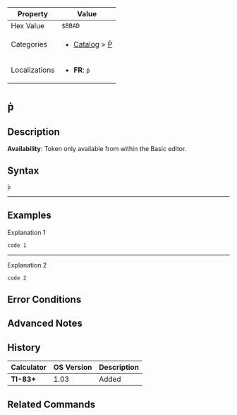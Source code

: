 | Property      | Value |
|---------------|-------|
| Hex Value     | `$BBAD`|
| Categories    | <ul><li>[Catalog](<../categories/Catalog.md>) > [Ṗ](<../categories/Catalog.md#Ṗ>)</li></ul> |
| Localizations | <ul><li><b>FR</b>: `ṗ`</li></ul> |

# `ṗ`

## Description



<b>Availability</b>: Token only available from within the Basic editor.

## Syntax
`ṗ`

<hr>

## Examples

Explanation 1
```ti-basic
code 1
```
---
Explanation 2
```ti-basic
code 2
```

## Error Conditions


## Advanced Notes


## History
| Calculator | OS Version | Description |
|------------|------------|-------------|
| <b>TI-83+</b> | 1.03 | Added

## Related Commands

    